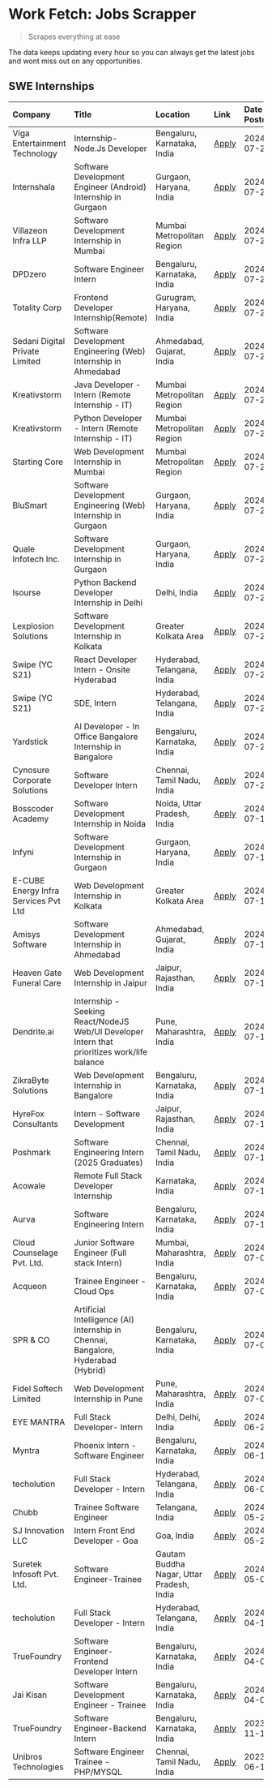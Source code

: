 # Work Fetch: Jobs Scrapper
> Scrapes everything at ease

The data keeps updating every hour so you can always get the latest jobs and wont miss out on any opportunities.

## SWE Internships
<!--START_SECTION:workfetch-->
| Company                              | Title                                                                                        | Location                                  | Link                                                                                                                                                                                                                                                                                                          | Date Posted   |
|:-------------------------------------|:---------------------------------------------------------------------------------------------|:------------------------------------------|:--------------------------------------------------------------------------------------------------------------------------------------------------------------------------------------------------------------------------------------------------------------------------------------------------------------|:--------------|
| Viga Entertainment Technology        | Internship-Node.Js Developer                                                                 | Bengaluru, Karnataka, India               | [Apply](https://in.linkedin.com/jobs/view/internship-node-js-developer-at-viga-entertainment-technology-3986933084?position=43&pageNum=0&refId=vc4nbAsS5vSFpIUIPK%2FbDg%3D%3D&trackingId=GCcq%2Bmk8WqRtt0FZipKhQA%3D%3D&trk=public_jobs_jserp-result_search-card)                                             | 2024-07-29    |
| Internshala                          | Software Development Engineer (Android) Internship in Gurgaon                                | Gurgaon, Haryana, India                   | [Apply](https://in.linkedin.com/jobs/view/software-development-engineer-android-internship-in-gurgaon-at-internshala-3987153031?position=47&pageNum=0&refId=vc4nbAsS5vSFpIUIPK%2FbDg%3D%3D&trackingId=phdtf4nXhZxTJDZWXkGdkQ%3D%3D&trk=public_jobs_jserp-result_search-card)                                  | 2024-07-29    |
| Villazeon Infra LLP                  | Software Development Internship in Mumbai                                                    | Mumbai Metropolitan Region                | [Apply](https://in.linkedin.com/jobs/view/software-development-internship-in-mumbai-at-villazeon-infra-llp-3985431977?position=48&pageNum=0&refId=vc4nbAsS5vSFpIUIPK%2FbDg%3D%3D&trackingId=dncymCMgU3MKRQarJcXJgQ%3D%3D&trk=public_jobs_jserp-result_search-card)                                            | 2024-07-27    |
| DPDzero                              | Software Engineer Intern                                                                     | Bengaluru, Karnataka, India               | [Apply](https://in.linkedin.com/jobs/view/software-engineer-intern-at-dpdzero-3984918371?position=31&pageNum=0&refId=vc4nbAsS5vSFpIUIPK%2FbDg%3D%3D&trackingId=4kZ7qUa8Rsm8UX%2BaZbYj6Q%3D%3D&trk=public_jobs_jserp-result_search-card)                                                                       | 2024-07-26    |
| Totality Corp                        | Frontend Developer Internship(Remote)                                                        | Gurugram, Haryana, India                  | [Apply](https://in.linkedin.com/jobs/view/frontend-developer-internship-remote-at-totality-corp-3982253688?position=4&pageNum=0&refId=vc4nbAsS5vSFpIUIPK%2FbDg%3D%3D&trackingId=%2FV35QsCNBOS%2FiM%2FsP1DD0g%3D%3D&trk=public_jobs_jserp-result_search-card)                                                  | 2024-07-25    |
| Sedani Digital Private Limited       | Software Development Engineering (Web) Internship in Ahmedabad                               | Ahmedabad, Gujarat, India                 | [Apply](https://in.linkedin.com/jobs/view/software-development-engineering-web-internship-in-ahmedabad-at-sedani-digital-private-limited-3985017980?position=9&pageNum=0&refId=vc4nbAsS5vSFpIUIPK%2FbDg%3D%3D&trackingId=iX6M2AUIDaLFoKkabbj19w%3D%3D&trk=public_jobs_jserp-result_search-card)               | 2024-07-25    |
| Kreativstorm                         | Java Developer - Intern (Remote Internship - IT)                                             | Mumbai Metropolitan Region                | [Apply](https://in.linkedin.com/jobs/view/java-developer-intern-remote-internship-it-at-kreativstorm-3984337445?position=19&pageNum=0&refId=vc4nbAsS5vSFpIUIPK%2FbDg%3D%3D&trackingId=ncNdEddPUHCxvgD4qJN3Hg%3D%3D&trk=public_jobs_jserp-result_search-card)                                                  | 2024-07-25    |
| Kreativstorm                         | Python Developer - Intern (Remote Internship - IT)                                           | Mumbai Metropolitan Region                | [Apply](https://in.linkedin.com/jobs/view/python-developer-intern-remote-internship-it-at-kreativstorm-3985007700?position=34&pageNum=0&refId=vc4nbAsS5vSFpIUIPK%2FbDg%3D%3D&trackingId=pw3NFY0AqUjh9CfDLqg5xw%3D%3D&trk=public_jobs_jserp-result_search-card)                                                | 2024-07-25    |
| Starting Core                        | Web Development Internship in Mumbai                                                         | Mumbai Metropolitan Region                | [Apply](https://in.linkedin.com/jobs/view/web-development-internship-in-mumbai-at-starting-core-3981367557?position=12&pageNum=0&refId=vc4nbAsS5vSFpIUIPK%2FbDg%3D%3D&trackingId=bXHq9w1Mdh7LeYoav19JzA%3D%3D&trk=public_jobs_jserp-result_search-card)                                                       | 2024-07-23    |
| BluSmart                             | Software Development Engineering (Web) Internship in Gurgaon                                 | Gurgaon, Haryana, India                   | [Apply](https://in.linkedin.com/jobs/view/software-development-engineering-web-internship-in-gurgaon-at-blusmart-3981371374?position=13&pageNum=0&refId=vc4nbAsS5vSFpIUIPK%2FbDg%3D%3D&trackingId=%2F4NGe4cN0yAcM1R%2Brr2PyQ%3D%3D&trk=public_jobs_jserp-result_search-card)                                  | 2024-07-23    |
| Quale Infotech Inc.                  | Software Development Internship in Gurgaon                                                   | Gurgaon, Haryana, India                   | [Apply](https://in.linkedin.com/jobs/view/software-development-internship-in-gurgaon-at-quale-infotech-inc-3981372174?position=14&pageNum=0&refId=vc4nbAsS5vSFpIUIPK%2FbDg%3D%3D&trackingId=Gi2XJKQKf4P%2FCXZgNqQJgg%3D%3D&trk=public_jobs_jserp-result_search-card)                                          | 2024-07-23    |
| Isourse                              | Python Backend Developer Internship in Delhi                                                 | Delhi, India                              | [Apply](https://in.linkedin.com/jobs/view/python-backend-developer-internship-in-delhi-at-isourse-3981371334?position=22&pageNum=0&refId=vc4nbAsS5vSFpIUIPK%2FbDg%3D%3D&trackingId=ZD0VHJcK4VeOldoDokMFrA%3D%3D&trk=public_jobs_jserp-result_search-card)                                                     | 2024-07-23    |
| Lexplosion Solutions                 | Software Development Internship in Kolkata                                                   | Greater Kolkata Area                      | [Apply](https://in.linkedin.com/jobs/view/software-development-internship-in-kolkata-at-lexplosion-solutions-3981366528?position=25&pageNum=0&refId=vc4nbAsS5vSFpIUIPK%2FbDg%3D%3D&trackingId=9oQCrwNN17J4WkKXvrsMmw%3D%3D&trk=public_jobs_jserp-result_search-card)                                          | 2024-07-23    |
| Swipe (YC S21)                       | React Developer Intern - Onsite Hyderabad                                                    | Hyderabad, Telangana, India               | [Apply](https://in.linkedin.com/jobs/view/react-developer-intern-onsite-hyderabad-at-swipe-yc-s21-3981326010?position=40&pageNum=0&refId=vc4nbAsS5vSFpIUIPK%2FbDg%3D%3D&trackingId=QshZhA5zSCdX9%2B3JXGDQmw%3D%3D&trk=public_jobs_jserp-result_search-card)                                                   | 2024-07-23    |
| Swipe (YC S21)                       | SDE, Intern                                                                                  | Hyderabad, Telangana, India               | [Apply](https://in.linkedin.com/jobs/view/sde-intern-at-swipe-yc-s21-3980368092?position=35&pageNum=0&refId=vc4nbAsS5vSFpIUIPK%2FbDg%3D%3D&trackingId=Cs3r8htt5d2cOSS4kM%2Fk8A%3D%3D&trk=public_jobs_jserp-result_search-card)                                                                                | 2024-07-22    |
| Yardstick                            | AI Developer - In Office Bangalore Internship in Bangalore                                   | Bengaluru, Karnataka, India               | [Apply](https://in.linkedin.com/jobs/view/ai-developer-in-office-bangalore-internship-in-bangalore-at-yardstick-3981740317?position=44&pageNum=0&refId=vc4nbAsS5vSFpIUIPK%2FbDg%3D%3D&trackingId=nzKQLg0zWO9ItW6GxYxGRw%3D%3D&trk=public_jobs_jserp-result_search-card)                                       | 2024-07-21    |
| Cynosure Corporate Solutions         | Software Developer Intern                                                                    | Chennai, Tamil Nadu, India                | [Apply](https://in.linkedin.com/jobs/view/software-developer-intern-at-cynosure-corporate-solutions-3979445794?position=21&pageNum=0&refId=vc4nbAsS5vSFpIUIPK%2FbDg%3D%3D&trackingId=E5f5JRJmphDet53RemmWVw%3D%3D&trk=public_jobs_jserp-result_search-card)                                                   | 2024-07-20    |
| Bosscoder Academy                    | Software Development Internship in Noida                                                     | Noida, Uttar Pradesh, India               | [Apply](https://in.linkedin.com/jobs/view/software-development-internship-in-noida-at-bosscoder-academy-3979668791?position=3&pageNum=0&refId=vc4nbAsS5vSFpIUIPK%2FbDg%3D%3D&trackingId=ffIX%2FhoEyvRsGCpsytE%2BkQ%3D%3D&trk=public_jobs_jserp-result_search-card)                                            | 2024-07-18    |
| Infyni                               | Software Development Internship in Gurgaon                                                   | Gurgaon, Haryana, India                   | [Apply](https://in.linkedin.com/jobs/view/software-development-internship-in-gurgaon-at-infyni-3979668846?position=7&pageNum=0&refId=vc4nbAsS5vSFpIUIPK%2FbDg%3D%3D&trackingId=Nf98nRbkNM9GgpkKPHpNgQ%3D%3D&trk=public_jobs_jserp-result_search-card)                                                         | 2024-07-18    |
| E-CUBE Energy Infra Services Pvt Ltd | Web Development Internship in Kolkata                                                        | Greater Kolkata Area                      | [Apply](https://in.linkedin.com/jobs/view/web-development-internship-in-kolkata-at-e-cube-energy-infra-services-pvt-ltd-3979668815?position=11&pageNum=0&refId=vc4nbAsS5vSFpIUIPK%2FbDg%3D%3D&trackingId=qCLI0hBHgE5uZdHagqDC3g%3D%3D&trk=public_jobs_jserp-result_search-card)                               | 2024-07-18    |
| Amisys Software                      | Software Development Internship in Ahmedabad                                                 | Ahmedabad, Gujarat, India                 | [Apply](https://in.linkedin.com/jobs/view/software-development-internship-in-ahmedabad-at-amisys-software-3979670728?position=17&pageNum=0&refId=vc4nbAsS5vSFpIUIPK%2FbDg%3D%3D&trackingId=1IILE64YTWC63YAzBZenAA%3D%3D&trk=public_jobs_jserp-result_search-card)                                             | 2024-07-18    |
| Heaven Gate Funeral Care             | Web Development Internship in Jaipur                                                         | Jaipur, Rajasthan, India                  | [Apply](https://in.linkedin.com/jobs/view/web-development-internship-in-jaipur-at-heaven-gate-funeral-care-3979674387?position=36&pageNum=0&refId=vc4nbAsS5vSFpIUIPK%2FbDg%3D%3D&trackingId=KVTBhX0CBp8Ka1Rno01DOA%3D%3D&trk=public_jobs_jserp-result_search-card)                                            | 2024-07-18    |
| Dendrite.ai                          | Internship - Seeking React/NodeJS Web/UI Developer Intern that prioritizes work/life balance | Pune, Maharashtra, India                  | [Apply](https://in.linkedin.com/jobs/view/internship-seeking-react-nodejs-web-ui-developer-intern-that-prioritizes-work-life-balance-at-dendrite-ai-3979104292?position=52&pageNum=0&refId=vc4nbAsS5vSFpIUIPK%2FbDg%3D%3D&trackingId=m%2FrCGfso3G7Lj4sULcVMpw%3D%3D&trk=public_jobs_jserp-result_search-card) | 2024-07-18    |
| ZikraByte Solutions                  | Web Development Internship in Bangalore                                                      | Bengaluru, Karnataka, India               | [Apply](https://in.linkedin.com/jobs/view/web-development-internship-in-bangalore-at-zikrabyte-solutions-3978596765?position=37&pageNum=0&refId=vc4nbAsS5vSFpIUIPK%2FbDg%3D%3D&trackingId=A6ArCBuYKtvcXDy7QFJ7Jg%3D%3D&trk=public_jobs_jserp-result_search-card)                                              | 2024-07-17    |
| HyreFox Consultants                  | Intern - Software Development                                                                | Jaipur, Rajasthan, India                  | [Apply](https://in.linkedin.com/jobs/view/intern-software-development-at-hyrefox-consultants-3975991352?position=41&pageNum=0&refId=vc4nbAsS5vSFpIUIPK%2FbDg%3D%3D&trackingId=cpMUyab2JnnMjAzYvnhV4w%3D%3D&trk=public_jobs_jserp-result_search-card)                                                          | 2024-07-14    |
| Poshmark                             | Software Engineering Intern (2025 Graduates)                                                 | Chennai, Tamil Nadu, India                | [Apply](https://in.linkedin.com/jobs/view/software-engineering-intern-2025-graduates-at-poshmark-3973115109?position=18&pageNum=0&refId=vc4nbAsS5vSFpIUIPK%2FbDg%3D%3D&trackingId=ElyOJb9oBRy36Ua9WtU%2FEg%3D%3D&trk=public_jobs_jserp-result_search-card)                                                    | 2024-07-11    |
| Acowale                              | Remote Full Stack Developer Internship                                                       | Karnataka, India                          | [Apply](https://in.linkedin.com/jobs/view/remote-full-stack-developer-internship-at-acowale-3971889398?position=10&pageNum=0&refId=vc4nbAsS5vSFpIUIPK%2FbDg%3D%3D&trackingId=WF%2Bv%2BqoZpumSDlef78CFSw%3D%3D&trk=public_jobs_jserp-result_search-card)                                                       | 2024-07-10    |
| Aurva                                | Software Engineering Intern                                                                  | Bengaluru, Karnataka, India               | [Apply](https://in.linkedin.com/jobs/view/software-engineering-intern-at-aurva-3972234446?position=50&pageNum=0&refId=vc4nbAsS5vSFpIUIPK%2FbDg%3D%3D&trackingId=E%2FM9OgI1Kd3173z0GKmrUg%3D%3D&trk=public_jobs_jserp-result_search-card)                                                                      | 2024-07-10    |
| Cloud Counselage Pvt. Ltd.           | Junior Software Engineer (Full stack Intern)                                                 | Mumbai, Maharashtra, India                | [Apply](https://in.linkedin.com/jobs/view/junior-software-engineer-full-stack-intern-at-cloud-counselage-pvt-ltd-3967725851?position=15&pageNum=0&refId=vc4nbAsS5vSFpIUIPK%2FbDg%3D%3D&trackingId=lXz6J%2BXTvPb26gDaEWUkBQ%3D%3D&trk=public_jobs_jserp-result_search-card)                                    | 2024-07-09    |
| Acqueon                              | Trainee Engineer - Cloud Ops                                                                 | Bengaluru, Karnataka, India               | [Apply](https://in.linkedin.com/jobs/view/trainee-engineer-cloud-ops-at-acqueon-3971538216?position=56&pageNum=0&refId=vc4nbAsS5vSFpIUIPK%2FbDg%3D%3D&trackingId=Zxqh5F7gmbd8Sz%2BI9E2aOQ%3D%3D&trk=public_jobs_jserp-result_search-card)                                                                     | 2024-07-09    |
| SPR & CO                             | Artificial Intelligence (AI) Internship in Chennai, Bangalore, Hyderabad (Hybrid)            | Bengaluru, Karnataka, India               | [Apply](https://in.linkedin.com/jobs/view/artificial-intelligence-ai-internship-in-chennai-bangalore-hyderabad-hybrid-at-spr-co-3965687745?position=20&pageNum=0&refId=vc4nbAsS5vSFpIUIPK%2FbDg%3D%3D&trackingId=je2ui12RINi14Oc67olY0g%3D%3D&trk=public_jobs_jserp-result_search-card)                       | 2024-07-02    |
| Fidel Softech Limited                | Web Development Internship in Pune                                                           | Pune, Maharashtra, India                  | [Apply](https://in.linkedin.com/jobs/view/web-development-internship-in-pune-at-fidel-softech-limited-3965691167?position=24&pageNum=0&refId=vc4nbAsS5vSFpIUIPK%2FbDg%3D%3D&trackingId=IboV3ATn7KFHa4QbNV878A%3D%3D&trk=public_jobs_jserp-result_search-card)                                                 | 2024-07-02    |
| EYE MANTRA                           | Full Stack Developer- Intern                                                                 | Delhi, Delhi, India                       | [Apply](https://in.linkedin.com/jobs/view/full-stack-developer-intern-at-eye-mantra-3960988037?position=46&pageNum=0&refId=vc4nbAsS5vSFpIUIPK%2FbDg%3D%3D&trackingId=qgHYy7uFkryOkWQEG47Ulw%3D%3D&trk=public_jobs_jserp-result_search-card)                                                                   | 2024-06-28    |
| Myntra                               | Phoenix Intern - Software Engineer                                                           | Bengaluru, Karnataka, India               | [Apply](https://in.linkedin.com/jobs/view/phoenix-intern-software-engineer-at-myntra-3947244832?position=32&pageNum=0&refId=vc4nbAsS5vSFpIUIPK%2FbDg%3D%3D&trackingId=yZ1RolTG3FQF8zcLDE0iDA%3D%3D&trk=public_jobs_jserp-result_search-card)                                                                  | 2024-06-12    |
| techolution                          | Full Stack Developer - Intern                                                                | Hyderabad, Telangana, India               | [Apply](https://in.linkedin.com/jobs/view/full-stack-developer-intern-at-techolution-3947911862?position=49&pageNum=0&refId=vc4nbAsS5vSFpIUIPK%2FbDg%3D%3D&trackingId=Olc45WKxgDazIDGYVOC7FA%3D%3D&trk=public_jobs_jserp-result_search-card)                                                                  | 2024-06-06    |
| Chubb                                | Trainee Software Engineer                                                                    | Telangana, India                          | [Apply](https://in.linkedin.com/jobs/view/trainee-software-engineer-at-chubb-3955950075?position=26&pageNum=0&refId=vc4nbAsS5vSFpIUIPK%2FbDg%3D%3D&trackingId=5xCXHYPVbDB28cPng%2B9%2FEA%3D%3D&trk=public_jobs_jserp-result_search-card)                                                                      | 2024-05-27    |
| SJ Innovation LLC                    | Intern Front End Developer - Goa                                                             | Goa, India                                | [Apply](https://in.linkedin.com/jobs/view/intern-front-end-developer-goa-at-sj-innovation-llc-3931678611?position=5&pageNum=0&refId=vc4nbAsS5vSFpIUIPK%2FbDg%3D%3D&trackingId=%2B%2BSk0J62OAI9NqrQ5kzYPA%3D%3D&trk=public_jobs_jserp-result_search-card)                                                      | 2024-05-24    |
| Suretek Infosoft Pvt. Ltd.           | Software Engineer-Trainee                                                                    | Gautam Buddha Nagar, Uttar Pradesh, India | [Apply](https://in.linkedin.com/jobs/view/software-engineer-trainee-at-suretek-infosoft-pvt-ltd-3916999948?position=28&pageNum=0&refId=vc4nbAsS5vSFpIUIPK%2FbDg%3D%3D&trackingId=CH5v2YOXkX%2B6RB8aqfbILg%3D%3D&trk=public_jobs_jserp-result_search-card)                                                     | 2024-05-04    |
| techolution                          | Full Stack Developer - Intern                                                                | Hyderabad, Telangana, India               | [Apply](https://in.linkedin.com/jobs/view/full-stack-developer-intern-at-techolution-3904814977?position=55&pageNum=0&refId=vc4nbAsS5vSFpIUIPK%2FbDg%3D%3D&trackingId=mGrUaaFdofIZPGB3YR1XRA%3D%3D&trk=public_jobs_jserp-result_search-card)                                                                  | 2024-04-18    |
| TrueFoundry                          | Software Engineer- Frontend Developer Intern                                                 | Bengaluru, Karnataka, India               | [Apply](https://in.linkedin.com/jobs/view/software-engineer-frontend-developer-intern-at-truefoundry-3887320206?position=23&pageNum=0&refId=vc4nbAsS5vSFpIUIPK%2FbDg%3D%3D&trackingId=wijq5nncd%2Fd03%2Fe4WRvinw%3D%3D&trk=public_jobs_jserp-result_search-card)                                              | 2024-04-05    |
| Jai Kisan                            | Software Development Engineer - Trainee                                                      | Bengaluru, Karnataka, India               | [Apply](https://in.linkedin.com/jobs/view/software-development-engineer-trainee-at-jai-kisan-3913911193?position=27&pageNum=0&refId=vc4nbAsS5vSFpIUIPK%2FbDg%3D%3D&trackingId=ymxZHXBXHuZwELD4m3quBQ%3D%3D&trk=public_jobs_jserp-result_search-card)                                                          | 2024-04-04    |
| TrueFoundry                          | Software Engineer-Backend Intern                                                             | Bengaluru, Karnataka, India               | [Apply](https://in.linkedin.com/jobs/view/software-engineer-backend-intern-at-truefoundry-3779508170?position=38&pageNum=0&refId=vc4nbAsS5vSFpIUIPK%2FbDg%3D%3D&trackingId=Hn1HcRMWI1HOZ3C3wBWmNw%3D%3D&trk=public_jobs_jserp-result_search-card)                                                             | 2023-11-10    |
| Unibros Technologies                 | Software Engineer Trainee - PHP/MYSQL                                                        | Chennai, Tamil Nadu, India                | [Apply](https://in.linkedin.com/jobs/view/software-engineer-trainee-php-mysql-at-unibros-technologies-3656599241?position=51&pageNum=0&refId=vc4nbAsS5vSFpIUIPK%2FbDg%3D%3D&trackingId=vpfXW3aE2d8Kkcb6xpQ7pQ%3D%3D&trk=public_jobs_jserp-result_search-card)                                                 | 2023-06-12    |
<!--END_SECTION:workfetch-->

